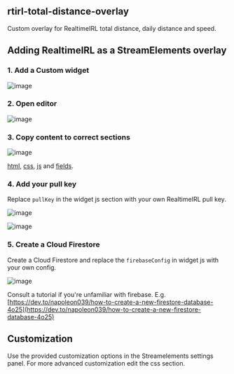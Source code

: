 ## rtirl-total-distance-overlay

Custom overlay for RealtimeIRL total distance, daily distance and speed.

## Adding RealtimeIRL as a StreamElements overlay

### 1. Add a Custom widget
![image](https://user-images.githubusercontent.com/33045386/170847810-955cc295-b973-4cbf-a2b3-e746b55a7c12.png)

### 2. Open editor
![image](https://user-images.githubusercontent.com/33045386/170847822-740dc34a-3c5d-44d0-a761-61de5124b5cc.png)

### 3. Copy content to correct sections
![image](https://user-images.githubusercontent.com/33045386/170847832-70ea6475-f83e-4b89-8287-59493656e2ca.png)

[html](https://github.com/atarvainen/rtirl-total-distance-overlay/blob/main/widgetHtml.html), [css](https://github.com/atarvainen/rtirl-total-distance-overlay/blob/main/widgetStyles.css), [js](https://github.com/atarvainen/rtirl-total-distance-overlay/blob/main/widgetJs.js) and [fields](https://github.com/atarvainen/rtirl-total-distance-overlay/blob/main/fields.json).

### 4. Add your pull key
Replace `pullKey` in the widget js section with your own RealtimeIRL pull key.

![image](https://user-images.githubusercontent.com/33045386/170848061-c160c46a-2efd-4c35-aef0-44f15c9058cd.png)

![image](https://user-images.githubusercontent.com/33045386/170848075-9dfc9014-e21c-4103-b8ad-44bd458a7866.png)


### 5. Create a Cloud Firestore
Create a Cloud Firestore and replace the `firebaseConfig` in widget js with your own config.

![image](https://user-images.githubusercontent.com/33045386/170848080-2beabff9-32e1-4117-9c8b-fec91bcfa15d.png)

Consult a tutorial if you're unfamiliar with firebase. E.g. [https://dev.to/napoleon039/how-to-create-a-new-firestore-database-4o25](https://dev.to/napoleon039/how-to-create-a-new-firestore-database-4o25)

## Customization

Use the provided customization options in the Streamelements settings panel. For more advanced customization edit the css section.


